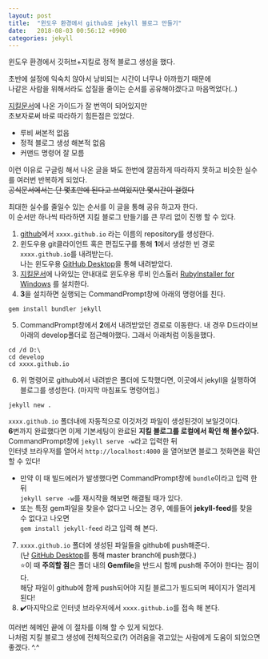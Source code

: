 ```yaml
---
layout: post
title:  "윈도우 환경에서 github로 jekyll 블로그 만들기"
date:   2018-08-03 00:56:12 +0900
categories: jekyll
---
```

윈도우 환경에서 깃허브+지킬로 정적 블로그 생성을 했다. 

초반에 설정에 익숙치 않아서 낭비되는 시간이 너무나 아까웠기 때문에  
나같은 사람을 위해서라도 삽질을 줄이는 순서를 공유해야겠다고 마음먹었다(..)

[지킬문서](https://jekyllrb-ko.github.io/)에 나온 가이드가 잘 번역이 되어있지만  
초보자로써 바로 따라하기 힘든점은 있었다.
- 루비 써본적 없음
- 정적 블로그 생성 해본적 없음
- 커맨드 명령어 잘 모름

이런 이유로 구글링 해서 나온 글을 봐도 한번에 깔끔하게 따라하지 못하고 비슷한 실수를 여러번 반복하게 되었다.   
~~공식문서에서는 단 몇초만에 된다고 쓰여있지만 몇시간이 걸렸다~~  

최대한 실수를 줄일수 있는 순서를 이 글을 통해 공유 하고자 한다.  
이 순서만 하나씩 따라하면 지킬 블로그 만들기를 큰 무리 없이 진행 할 수 있다.  
1. [github](https://github.com/)에서 `xxxx.github.io` 라는 이름의 repository를 생성한다.  
2. 윈도우용 git클라이언트 혹은 편집도구를 통해 **1**에서 생성한 빈 경로 `xxxx.github.io`를 내려받는다.  
나는 윈도우용 [GitHub Desktop](https://desktop.github.com/)을 통해 내려받았다.  
3. [지킬문서](https://jekyllrb-ko.github.io/)에 나와있는 안내대로 윈도우용 루비 인스톨러 [RubyInstaller for Windows](https://rubyinstaller.org/) 를 설치한다.
4. **3**을 설치하면 실행되는 CommandPrompt창에 아래의 명령어를 친다.
```
gem install bundler jekyll
```
5. CommandPrompt창에서 **2**에서 내려받았던 경로로 이동한다. 내 경우 D드라이브 아래의 develop폴더로 접근해야했다. 그래서 아래처럼 이동을했다.
```
cd /d D:\
cd develop
cd xxxx.github.io
```
6. 위 명령어로 github에서 내려받은 폴더에 도착했다면, 이곳에서 jekyll을 실행하여 블로그를 생성한다. (마지막 마침표도 명령어임.)
```
jekyll new .
```
`xxxx.github.io` 폴더내에 자동적으로 이것저것 파일이 생성된것이 보일것이다.  
**6**번까지 완료했다면 이제 기본세팅이 완료된 **지킬 블로그를 로컬에서 확인 해 볼수있다.**  
CommandPrompt창에 `jekyll serve -w`라고 입력한 뒤  
인터넷 브라우저를 열어서 `http://localhost:4000` 을 열어보면 블로그 첫화면을 확인 할 수 있다!  
- 만약 이 때 빌드에러가 발생했다면 CommandPrompt창에 `bundle`이라고 입력 한 뒤  
 `jekyll serve -w`를 재시작을 해보면 해결될 때가 있다.  
- 또는 특정 gem파일을 찾을수 없다고 나오는 경우, 예를들어 **jekyll-feed**를 찾을 수 없다고 나오면  
`gem install jekyll-feed` 라고 입력 해 본다.

7. `xxxx.github.io` 폴더에 생성된 파일들을 github에 push해준다.  
(난 [GitHub Desktop](https://desktop.github.com/)를 통해 master branch에 push했다.)  
⭐️이 때 **주의할 점**은 폴더 내의 **Gemfile**을 반드시 함께 push해 주어야 한다는 점이다.  
해당 파일이 github에 함께 push되어야 지킬 블로그가 빌드되며 페이지가 열리게 된다!
8. ✔️마지막으로 인터넷 브라우저에서 `xxxx.github.io`를 접속 해 본다.
  
여러번 헤메인 끝에 이 절차를 이해 할 수 있게 되었다.  
나처럼 지킬 블로그 생성에 전체적으로(?) 어려움을 겪고있는 사람에게 도움이 되었으면 좋겠다. ^.^
